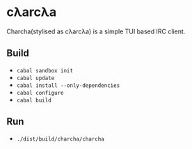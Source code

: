 # cλarcλa

Charcha(stylised as cλarcλa) is a simple TUI based IRC client.


## Build
* `cabal sandbox init`
* `cabal update`
* `cabal install --only-dependencies`
* `cabal configure`
* `cabal build`

## Run
* `./dist/build/charcha/charcha`
